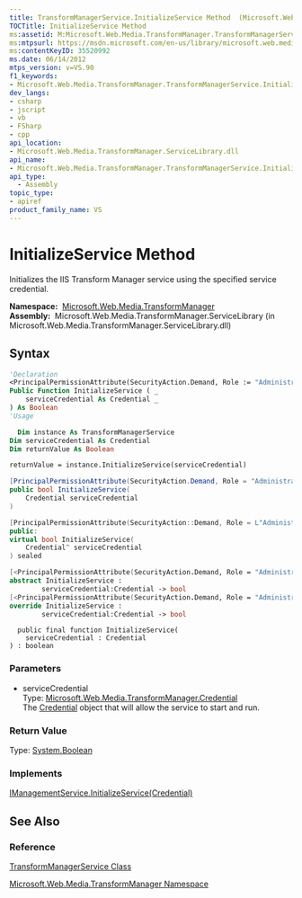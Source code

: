 ```yaml
---
title: TransformManagerService.InitializeService Method  (Microsoft.Web.Media.TransformManager)
TOCTitle: InitializeService Method
ms:assetid: M:Microsoft.Web.Media.TransformManager.TransformManagerService.InitializeService(Microsoft.Web.Media.TransformManager.Credential)
ms:mtpsurl: https://msdn.microsoft.com/en-us/library/microsoft.web.media.transformmanager.transformmanagerservice.initializeservice(v=VS.90)
ms:contentKeyID: 35520992
ms.date: 06/14/2012
mtps_version: v=VS.90
f1_keywords:
- Microsoft.Web.Media.TransformManager.TransformManagerService.InitializeService
dev_langs:
- csharp
- jscript
- vb
- FSharp
- cpp
api_location:
- Microsoft.Web.Media.TransformManager.ServiceLibrary.dll
api_name:
- Microsoft.Web.Media.TransformManager.TransformManagerService.InitializeService
api_type:
  - Assembly
topic_type:
- apiref
product_family_name: VS
---
```


# InitializeService Method

Initializes the IIS Transform Manager service using the specified service credential.

**Namespace:**  [Microsoft.Web.Media.TransformManager](microsoft-web-media-transformmanager-namespace.md)  
**Assembly:**  Microsoft.Web.Media.TransformManager.ServiceLibrary (in Microsoft.Web.Media.TransformManager.ServiceLibrary.dll)

## Syntax

```vb
'Declaration
<PrincipalPermissionAttribute(SecurityAction.Demand, Role := "Administrators")> _
Public Function InitializeService ( _
    serviceCredential As Credential _
) As Boolean
'Usage

  Dim instance As TransformManagerService
Dim serviceCredential As Credential
Dim returnValue As Boolean

returnValue = instance.InitializeService(serviceCredential)
```

```csharp
[PrincipalPermissionAttribute(SecurityAction.Demand, Role = "Administrators")]
public bool InitializeService(
    Credential serviceCredential
)
```

```cpp
[PrincipalPermissionAttribute(SecurityAction::Demand, Role = L"Administrators")]
public:
virtual bool InitializeService(
    Credential^ serviceCredential
) sealed
```

``` fsharp
[<PrincipalPermissionAttribute(SecurityAction.Demand, Role = "Administrators")>]
abstract InitializeService : 
        serviceCredential:Credential -> bool 
[<PrincipalPermissionAttribute(SecurityAction.Demand, Role = "Administrators")>]
override InitializeService : 
        serviceCredential:Credential -> bool 
```

```jscript
  public final function InitializeService(
    serviceCredential : Credential
) : boolean
```

### Parameters

  - serviceCredential  
    Type: [Microsoft.Web.Media.TransformManager.Credential](credential-class-microsoft-web-media-transformmanager.md)  
    The [Credential](credential-class-microsoft-web-media-transformmanager.md) object that will allow the service to start and run.  

### Return Value

Type: [System.Boolean](https://msdn.microsoft.com/library/a28wyd50)  

### Implements

[IManagementService.InitializeService(Credential)](imanagementservice-initializeservice-method-microsoft-web-media-transformmanager.md)  

## See Also

### Reference

[TransformManagerService Class](transformmanagerservice-class-microsoft-web-media-transformmanager.md)

[Microsoft.Web.Media.TransformManager Namespace](microsoft-web-media-transformmanager-namespace.md)

